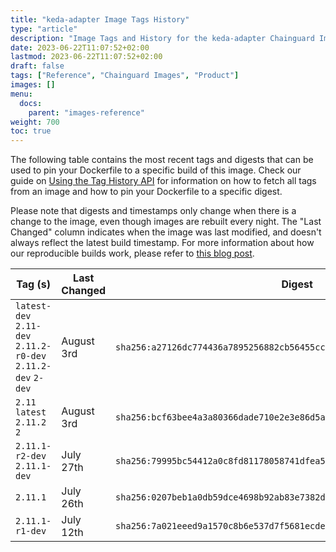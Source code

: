 ```yaml
---
title: "keda-adapter Image Tags History"
type: "article"
description: "Image Tags and History for the keda-adapter Chainguard Image"
date: 2023-06-22T11:07:52+02:00
lastmod: 2023-06-22T11:07:52+02:00
draft: false
tags: ["Reference", "Chainguard Images", "Product"]
images: []
menu:
  docs:
    parent: "images-reference"
weight: 700
toc: true
---
```


The following table contains the most recent tags and digests that can be used to pin your Dockerfile to a specific build of this image. Check our guide on [Using the Tag History API](/chainguard/chainguard-images/using-the-tag-history-api/) for information on how to fetch all tags from an image and how to pin your Dockerfile to a specific digest.

Please note that digests and timestamps only change when there is a change to the image, even though images are rebuilt every night. The "Last Changed" column indicates when the image was last modified, and doesn't always reflect the latest build timestamp. For more information about how our reproducible builds work, please refer to [this blog post](https://www.chainguard.dev/unchained/reproducing-chainguards-reproducible-image-builds).

| Tag (s)                                                       | Last Changed | Digest                                                                    |
|---------------------------------------------------------------|--------------|---------------------------------------------------------------------------|
|  `latest-dev` `2.11-dev` `2.11.2-r0-dev` `2.11.2-dev` `2-dev` | August 3rd   | `sha256:a27126dc774436a7895256882cb56455ccc6feed3c984a785e587074bc0bad60` |
|  `2.11` `latest` `2.11.2` `2`                                 | August 3rd   | `sha256:bcf63bee4a3a80366dade710e2e3e86d5a3a8e8ff55b793dfbcd0e55df877be0` |
|  `2.11.1-r2-dev` `2.11.1-dev`                                 | July 27th    | `sha256:79995bc54412a0c8fd81178058741dfea54d2a726c4ca0f8d8256afd3de4a20c` |
|  `2.11.1`                                                     | July 26th    | `sha256:0207beb1a0db59dce4698b92ab83e7382d1a82c4fc73af2d7fb266267f663cff` |
|  `2.11.1-r1-dev`                                              | July 12th    | `sha256:7a021eeed9a1570c8b6e537d7f5681ecde13b79b6b54d5ee5d08adb17f628404` |
